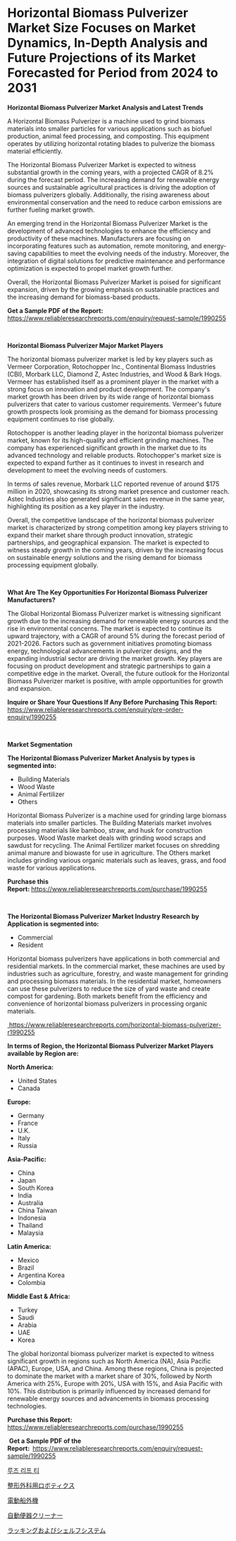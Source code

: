 <p><h1>Horizontal Biomass Pulverizer Market Size Focuses on Market Dynamics, In-Depth Analysis and Future Projections of its Market Forecasted for Period from 2024 to 2031</h1></p><p><strong>Horizontal Biomass Pulverizer Market Analysis and Latest Trends</strong></p>
<p><p>A Horizontal Biomass Pulverizer is a machine used to grind biomass materials into smaller particles for various applications such as biofuel production, animal feed processing, and composting. This equipment operates by utilizing horizontal rotating blades to pulverize the biomass material efficiently.</p><p>The Horizontal Biomass Pulverizer Market is expected to witness substantial growth in the coming years, with a projected CAGR of 8.2% during the forecast period. The increasing demand for renewable energy sources and sustainable agricultural practices is driving the adoption of biomass pulverizers globally. Additionally, the rising awareness about environmental conservation and the need to reduce carbon emissions are further fueling market growth.</p><p>An emerging trend in the Horizontal Biomass Pulverizer Market is the development of advanced technologies to enhance the efficiency and productivity of these machines. Manufacturers are focusing on incorporating features such as automation, remote monitoring, and energy-saving capabilities to meet the evolving needs of the industry. Moreover, the integration of digital solutions for predictive maintenance and performance optimization is expected to propel market growth further.</p><p>Overall, the Horizontal Biomass Pulverizer Market is poised for significant expansion, driven by the growing emphasis on sustainable practices and the increasing demand for biomass-based products.</p></p>
<p><strong>Get a Sample PDF of the Report:&nbsp;</strong> <a href="https://www.reliableresearchreports.com/enquiry/request-sample/1990255">https://www.reliableresearchreports.com/enquiry/request-sample/1990255</a></p>
<p>&nbsp;</p>
<p><strong>Horizontal Biomass Pulverizer Major Market Players</strong></p>
<p><p>The horizontal biomass pulverizer market is led by key players such as Vermeer Corporation, Rotochopper Inc., Continental Biomass Industries (CBI), Morbark LLC, Diamond Z, Astec Industries, and Wood & Bark Hogs. Vermeer has established itself as a prominent player in the market with a strong focus on innovation and product development. The company's market growth has been driven by its wide range of horizontal biomass pulverizers that cater to various customer requirements. Vermeer's future growth prospects look promising as the demand for biomass processing equipment continues to rise globally.</p><p>Rotochopper is another leading player in the horizontal biomass pulverizer market, known for its high-quality and efficient grinding machines. The company has experienced significant growth in the market due to its advanced technology and reliable products. Rotochopper's market size is expected to expand further as it continues to invest in research and development to meet the evolving needs of customers.</p><p>In terms of sales revenue, Morbark LLC reported revenue of around $175 million in 2020, showcasing its strong market presence and customer reach. Astec Industries also generated significant sales revenue in the same year, highlighting its position as a key player in the industry.</p><p>Overall, the competitive landscape of the horizontal biomass pulverizer market is characterized by strong competition among key players striving to expand their market share through product innovation, strategic partnerships, and geographical expansion. The market is expected to witness steady growth in the coming years, driven by the increasing focus on sustainable energy solutions and the rising demand for biomass processing equipment globally.</p></p>
<p>&nbsp;</p>
<p><strong>What Are The Key Opportunities For Horizontal Biomass Pulverizer Manufacturers?</strong></p>
<p><p>The Global Horizontal Biomass Pulverizer market is witnessing significant growth due to the increasing demand for renewable energy sources and the rise in environmental concerns. The market is expected to continue its upward trajectory, with a CAGR of around 5% during the forecast period of 2021-2026. Factors such as government initiatives promoting biomass energy, technological advancements in pulverizer designs, and the expanding industrial sector are driving the market growth. Key players are focusing on product development and strategic partnerships to gain a competitive edge in the market. Overall, the future outlook for the Horizontal Biomass Pulverizer market is positive, with ample opportunities for growth and expansion.</p></p>
<p><strong>Inquire or Share Your Questions If Any Before Purchasing This Report:</strong> <a href="https://www.reliableresearchreports.com/enquiry/pre-order-enquiry/1990255">https://www.reliableresearchreports.com/enquiry/pre-order-enquiry/1990255</a></p>
<p>&nbsp;</p>
<p><strong>Market Segmentation</strong></p>
<p><strong>The Horizontal Biomass Pulverizer Market Analysis by types is segmented into:</strong></p>
<p><ul><li>Building Materials</li><li>Wood Waste</li><li>Animal Fertilizer</li><li>Others</li></ul></p>
<p><p>Horizontal Biomass Pulverizer is a machine used for grinding large biomass materials into smaller particles. The Building Materials market involves processing materials like bamboo, straw, and husk for construction purposes. Wood Waste market deals with grinding wood scraps and sawdust for recycling. The Animal Fertilizer market focuses on shredding animal manure and biowaste for use in agriculture. The Others market includes grinding various organic materials such as leaves, grass, and food waste for various applications.</p></p>
<p><strong>Purchase this Report:&nbsp;</strong><a href="https://www.reliableresearchreports.com/purchase/1990255">https://www.reliableresearchreports.com/purchase/1990255</a></p>
<p>&nbsp;</p>
<p><strong>The Horizontal Biomass Pulverizer Market Industry Research by Application is segmented into:</strong></p>
<p><ul><li>Commercial</li><li>Resident</li></ul></p>
<p><p>Horizontal biomass pulverizers have applications in both commercial and residential markets. In the commercial market, these machines are used by industries such as agriculture, forestry, and waste management for grinding and processing biomass materials. In the residential market, homeowners can use these pulverizers to reduce the size of yard waste and create compost for gardening. Both markets benefit from the efficiency and convenience of horizontal biomass pulverizers in processing organic materials.</p></p>
<p><a href="https://www.reliableresearchreports.com/horizontal-biomass-pulverizer-r1990255">&nbsp;https://www.reliableresearchreports.com/horizontal-biomass-pulverizer-r1990255</a></p>
<p><strong>In terms of Region, the Horizontal Biomass Pulverizer Market Players available by Region are:</strong></p>
<p>
    <p> <strong> North America: </strong>
        <ul>
            <li>United States</li>
            <li>Canada</li>
        </ul>
        </p> 
    <p> <strong> Europe: </strong>
        <ul>
            <li>Germany</li>
            <li>France</li>
            <li>U.K.</li>
            <li>Italy</li>
            <li>Russia</li>
        </ul>
        </p> 
    <p> <strong> Asia-Pacific: </strong>
        <ul>
            <li>China</li>
            <li>Japan</li>
            <li>South Korea</li>
            <li>India</li>
            <li>Australia</li>
            <li>China Taiwan</li>
            <li>Indonesia</li>
            <li>Thailand</li>
            <li>Malaysia</li>
        </ul>
        </p> 
    <p> <strong> Latin America: </strong>
        <ul>
            <li>Mexico</li>
            <li>Brazil</li>
            <li>Argentina Korea</li>
            <li>Colombia</li>
        </ul>
        </p> 
    <p> <strong> Middle East & Africa: </strong>
        <ul>
            <li>Turkey</li>
            <li>Saudi</li>
            <li>Arabia</li>
            <li>UAE</li>
            <li>Korea</li>
        </ul>
    </p>
    </p>
<p><p>The global horizontal biomass pulverizer market is expected to witness significant growth in regions such as North America (NA), Asia Pacific (APAC), Europe, USA, and China. Among these regions, China is projected to dominate the market with a market share of 30%, followed by North America with 25%, Europe with 20%, USA with 15%, and Asia Pacific with 10%. This distribution is primarily influenced by increased demand for renewable energy sources and advancements in biomass processing technologies.</p></p>
<p><strong>Purchase this Report: </strong><a href="https://www.reliableresearchreports.com/purchase/1990255">https://www.reliableresearchreports.com/purchase/1990255</a></p>
<p>&nbsp;<strong>Get a Sample PDF of the Report:&nbsp;&nbsp;</strong><a href="https://www.reliableresearchreports.com/enquiry/request-sample/1990255">https://www.reliableresearchreports.com/enquiry/request-sample/1990255</a></p>
<p><strong></strong></p>
<p><p><a href="https://medium.com/@bub56567/%EC%9D%B4%EB%8F%99%ED%95%9C-%EC%B0%BB%EC%9E%8E-%EC%8B%9C%EC%9E%A5-2031%EB%85%84%EA%B9%8C%EC%A7%80%EC%9D%98-%EC%84%B1%EA%B3%B5%EC%A0%81%EC%9D%B8-%EB%B9%84%EC%A6%88%EB%8B%88%EC%8A%A4-%EC%A0%84%EB%9E%B5-%EC%98%88%EC%83%81-0ada69fde6d0">루즈 리프 티</a></p><p><a href="https://medium.com/@jaylonlesch1993/%E6%95%B4%E5%BD%A2%E5%A4%96%E7%A7%91%E3%83%AD%E3%83%9C%E3%83%86%E3%82%A3%E3%82%AF%E3%82%B9%E5%B8%82%E5%A0%B4%E3%83%AC%E3%83%9D%E3%83%BC%E3%83%88%E3%81%AF-%E3%81%93%E3%81%AE%E5%B8%82%E5%A0%B4%E3%81%AE%E6%9C%80%E6%96%B0%E3%81%AE%E3%83%88%E3%83%AC%E3%83%B3%E3%83%89%E3%81%A8%E6%88%90%E9%95%B7%E6%A9%9F%E4%BC%9A%E3%82%92%E6%98%8E%E3%82%89%E3%81%8B%E3%81%AB%E3%81%97%E3%81%A6%E3%81%84%E3%81%BE%E3%81%99-eb82120edc3e">整形外科用ロボティクス</a></p><p><a href="https://github.com/AaronVargas43/Market-Research-Report-List-1/blob/main/414516245745.md">電動船外機</a></p><p><a href="https://medium.com/@austinjames1907/%E8%87%AA%E5%8B%95%E4%BE%BF%E5%99%A8%E6%B4%97%E6%B5%84%E6%A9%9F%E3%81%AE%E5%B8%82%E5%A0%B4%E8%A6%8F%E6%A8%A1-cagr-%E3%83%88%E3%83%AC%E3%83%B3%E3%83%892024%E5%B9%B4%E3%81%8B%E3%82%892030%E5%B9%B4-c0cdd8b7eec9">自動便器クリーナー</a></p><p><a href="https://github.com/oqoeusbvpadwjs08/Market-Research-Report-List-1/blob/main/641335445744.md">ラッキングおよびシェルフシステム</a></p></p>